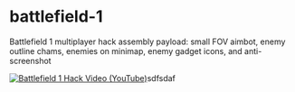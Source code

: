 # battlefield-1
Battlefield 1 multiplayer hack assembly payload: small FOV aimbot, enemy outline chams, enemies on minimap, enemy gadget icons, and anti-screenshot

[![Battlefield 1 Hack Video (YouTube)](https://img.youtube.com/vi/VR-GhfqmRGI/0.jpg)](https://www.youtube.com/watch?v=VR-GhfqmRGI)sdfsdaf
